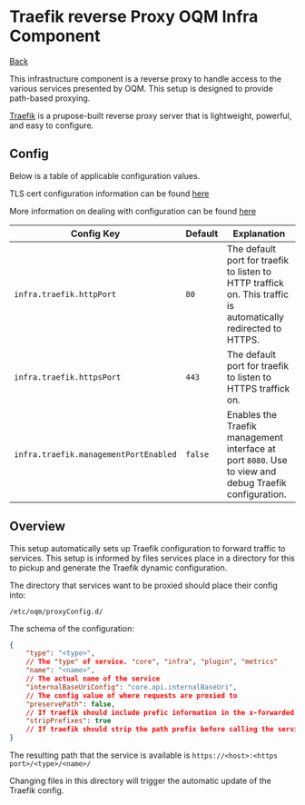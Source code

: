 # Traefik reverse Proxy OQM Infra Component

[Back](../README.md)

This infrastructure component is a reverse proxy to handle access to the various services presented by OQM. This setup
is designed to provide path-based proxying.

[Traefik](https://doc.traefik.io/traefik/) is a prupose-built reverse proxy server that is lightweight, powerful, and
easy to configure.

## Config

Below is a table of applicable configuration values.

TLS cert configuration information can be found [here](../../docs/Certs.md)

More information on dealing with configuration can be found [here](../../docs/config.md)

| Config Key                            | Default | Explanation                                                                                                    |
|---------------------------------------|---------|----------------------------------------------------------------------------------------------------------------|
| `infra.traefik.httpPort`              | `80`    | The default port for traefik to listen to HTTP traffick on. This traffic is automatically redirected to HTTPS. |
| `infra.traefik.httpsPort`             | `443`   | The default port for traefik to listen to HTTPS traffick on.                                                   |
| `infra.traefik.managementPortEnabled` | `false` | Enables the Traefik management interface at port `8080`. Use to view and debug Traefik configuration.          |

## Overview

This setup automatically sets up Traefik configuration to forward traffic to services. This setup is informed by files
services place in a directory for this to pickup and generate the Traefik dynamic configuration.

The directory that services want to be proxied should place their config into:

`/etc/oqm/proxyConfig.d/`

The schema of the configuration:

```json
{
	"type": "<type>",
	// The "type" of service. "core", "infra", "plugin", "metrics"
	"name": "<name>",
	// The actual name of the service
	"internalBaseUriConfig": "core.api.internalBaseUri",
	// The config value of where requests are proxied to
	"preservePath": false,
	// If traefik should include prefic information in the x-forwarded headers
	"stripPrefixes": true
	// If traefik should strip the path prefix before calling the service.
}
```

The resulting path that the service is available is `https://<host>:<https port>/<type>/<name>/`

Changing files in this directory will trigger the automatic update of the Traefik config. 
